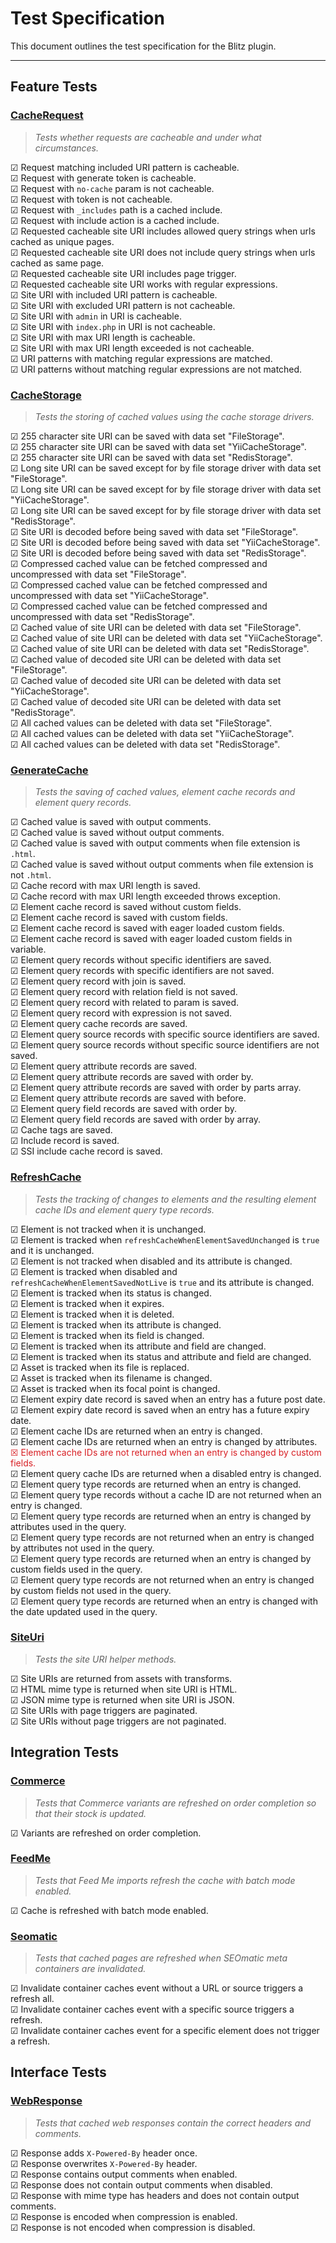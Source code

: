 # Test Specification

This document outlines the test specification for the Blitz plugin.

---

## Feature Tests

### [CacheRequest](pest/Feature/CacheRequestTest.php)

> _Tests whether requests are cacheable and under what circumstances._

☑ Request matching included URI pattern is cacheable.  
☑ Request with generate token is cacheable.  
☑ Request with `no-cache` param is not cacheable.  
☑ Request with token is not cacheable.  
☑ Request with `_includes` path is a cached include.  
☑ Request with include action is a cached include.  
☑ Requested cacheable site URI includes allowed query strings when urls cached as unique pages.  
☑ Requested cacheable site URI does not include query strings when urls cached as same page.  
☑ Requested cacheable site URI includes page trigger.  
☑ Requested cacheable site URI works with regular expressions.  
☑ Site URI with included URI pattern is cacheable.  
☑ Site URI with excluded URI pattern is not cacheable.  
☑ Site URI with `admin` in URI is cacheable.  
☑ Site URI with `index.php` in URI is not cacheable.  
☑ Site URI with max URI length is cacheable.  
☑ Site URI with max URI length exceeded is not cacheable.  
☑ URI patterns with matching regular expressions are matched.  
☑ URI patterns without matching regular expressions are not matched.  

### [CacheStorage](pest/Feature/CacheStorageTest.php)

> _Tests the storing of cached values using the cache storage drivers._

☑ 255 character site URI can be saved with data set "FileStorage".  
☑ 255 character site URI can be saved with data set "YiiCacheStorage".  
☑ 255 character site URI can be saved with data set "RedisStorage".  
☑ Long site URI can be saved except for by file storage driver with data set "FileStorage".  
☑ Long site URI can be saved except for by file storage driver with data set "YiiCacheStorage".  
☑ Long site URI can be saved except for by file storage driver with data set "RedisStorage".  
☑ Site URI is decoded before being saved with data set "FileStorage".  
☑ Site URI is decoded before being saved with data set "YiiCacheStorage".  
☑ Site URI is decoded before being saved with data set "RedisStorage".  
☑ Compressed cached value can be fetched compressed and uncompressed with data set "FileStorage".  
☑ Compressed cached value can be fetched compressed and uncompressed with data set "YiiCacheStorage".  
☑ Compressed cached value can be fetched compressed and uncompressed with data set "RedisStorage".  
☑ Cached value of site URI can be deleted with data set "FileStorage".  
☑ Cached value of site URI can be deleted with data set "YiiCacheStorage".  
☑ Cached value of site URI can be deleted with data set "RedisStorage".  
☑ Cached value of decoded site URI can be deleted with data set "FileStorage".  
☑ Cached value of decoded site URI can be deleted with data set "YiiCacheStorage".  
☑ Cached value of decoded site URI can be deleted with data set "RedisStorage".  
☑ All cached values can be deleted with data set "FileStorage".  
☑ All cached values can be deleted with data set "YiiCacheStorage".  
☑ All cached values can be deleted with data set "RedisStorage".  

### [GenerateCache](pest/Feature/GenerateCacheTest.php)

> _Tests the saving of cached values, element cache records and element query records._

☑ Cached value is saved with output comments.  
☑ Cached value is saved without output comments.  
☑ Cached value is saved with output comments when file extension is `.html`.  
☑ Cached value is saved without output comments when file extension is not `.html`.  
☑ Cache record with max URI length is saved.  
☑ Cache record with max URI length exceeded throws exception.  
☑ Element cache record is saved without custom fields.  
☑ Element cache record is saved with custom fields.  
☑ Element cache record is saved with eager loaded custom fields.  
☑ Element cache record is saved with eager loaded custom fields in variable.  
☑ Element query records without specific identifiers are saved.  
☑ Element query records with specific identifiers are not saved.  
☑ Element query record with join is saved.  
☑ Element query record with relation field is not saved.  
☑ Element query record with related to param is saved.  
☑ Element query record with expression is not saved.  
☑ Element query cache records are saved.  
☑ Element query source records with specific source identifiers are saved.  
☑ Element query source records without specific source identifiers are not saved.  
☑ Element query attribute records are saved.  
☑ Element query attribute records are saved with order by.  
☑ Element query attribute records are saved with order by parts array.  
☑ Element query attribute records are saved with before.  
☑ Element query field records are saved with order by.  
☑ Element query field records are saved with order by array.  
☑ Cache tags are saved.  
☑ Include record is saved.  
☑ SSI include cache record is saved.  

### [RefreshCache](pest/Feature/RefreshCacheTest.php)

> _Tests the tracking of changes to elements and the resulting element cache IDs and element query type records._

☑ Element is not tracked when it is unchanged.  
☑ Element is tracked when `refreshCacheWhenElementSavedUnchanged` is `true` and it is unchanged.  
☑ Element is not tracked when disabled and its attribute is changed.  
☑ Element is tracked when disabled and `refreshCacheWhenElementSavedNotLive` is `true` and its attribute is changed.  
☑ Element is tracked when its status is changed.  
☑ Element is tracked when it expires.  
☑ Element is tracked when it is deleted.  
☑ Element is tracked when its attribute is changed.  
☑ Element is tracked when its field is changed.  
☑ Element is tracked when its attribute and field are changed.  
☑ Element is tracked when its status and attribute and field are changed.  
☑ Asset is tracked when its file is replaced.  
☑ Asset is tracked when its filename is changed.  
☑ Asset is tracked when its focal point is changed.  
☑ Element expiry date record is saved when an entry has a future post date.  
☑ Element expiry date record is saved when an entry has a future expiry date.  
☑ Element cache IDs are returned when an entry is changed.  
☑ Element cache IDs are returned when an entry is changed by attributes.  
<span style="color: #d81e23;">☒ Element cache IDs are not returned when an entry is changed by custom fields.</span>  
☑ Element query cache IDs are returned when a disabled entry is changed.  
☑ Element query type records are returned when an entry is changed.  
☑ Element query type records without a cache ID are not returned when an entry is changed.  
☑ Element query type records are returned when an entry is changed by attributes used in the query.  
☑ Element query type records are not returned when an entry is changed by attributes not used in the query.  
☑ Element query type records are returned when an entry is changed by custom fields used in the query.  
☑ Element query type records are not returned when an entry is changed by custom fields not used in the query.  
☑ Element query type records are returned when an entry is changed with the date updated used in the query.  

### [SiteUri](pest/Feature/SiteUriTest.php)

> _Tests the site URI helper methods._

☑ Site URIs are returned from assets with transforms.  
☑ HTML mime type is returned when site URI is HTML.  
☑ JSON mime type is returned when site URI is JSON.  
☑ Site URIs with page triggers are paginated.  
☑ Site URIs without page triggers are not paginated.  

## Integration Tests

### [Commerce](pest/Integration/CommerceTest.php)

> _Tests that Commerce variants are refreshed on order completion so that their stock is updated._

☑ Variants are refreshed on order completion.  

### [FeedMe](pest/Integration/FeedMeTest.php)

> _Tests that Feed Me imports refresh the cache with batch mode enabled._

☑ Cache is refreshed with batch mode enabled.  

### [Seomatic](pest/Integration/SeomaticTest.php)

> _Tests that cached pages are refreshed when SEOmatic meta containers are invalidated._

☑ Invalidate container caches event without a URL or source triggers a refresh all.  
☑ Invalidate container caches event with a specific source triggers a refresh.  
☑ Invalidate container caches event for a specific element does not trigger a refresh.  

## Interface Tests

### [WebResponse](pest/Interface/WebResponseTest.php)

> _Tests that cached web responses contain the correct headers and comments._

☑ Response adds `X-Powered-By` header once.  
☑ Response overwrites `X-Powered-By` header.  
☑ Response contains output comments when enabled.  
☑ Response does not contain output comments when disabled.  
☑ Response with mime type has headers and does not contain output comments.  
☑ Response is encoded when compression is enabled.  
☑ Response is not encoded when compression is disabled.  
